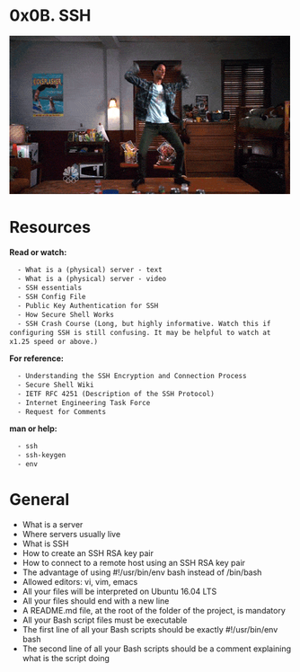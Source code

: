 # **0x0B. SSH**

![ssh gif](ssh.gif)

# **Resources**

**Read or watch:**

      - What is a (physical) server - text
      - What is a (physical) server - video
      - SSH essentials
      - SSH Config File
      - Public Key Authentication for SSH
      - How Secure Shell Works
      - SSH Crash Course (Long, but highly informative. Watch this if configuring SSH is still confusing. It may be helpful to watch at x1.25 speed or above.)

**For reference:**

      - Understanding the SSH Encryption and Connection Process
      - Secure Shell Wiki
      - IETF RFC 4251 (Description of the SSH Protocol)
      - Internet Engineering Task Force
      - Request for Comments

**man or help:**

      - ssh
      - ssh-keygen
      - env

# **General**

  - What is a server
  - Where servers usually live
  - What is SSH
  - How to create an SSH RSA key pair
  - How to connect to a remote host using an SSH RSA key pair
  - The advantage of using #!/usr/bin/env bash instead of /bin/bash
  - Allowed editors: vi, vim, emacs
  - All your files will be interpreted on Ubuntu 16.04 LTS
  - All your files should end with a new line
  - A README.md file, at the root of the folder of the project, is mandatory
  - All your Bash script files must be executable
  - The first line of all your Bash scripts should be exactly #!/usr/bin/env bash
  - The second line of all your Bash scripts should be a comment explaining what is the script doing

